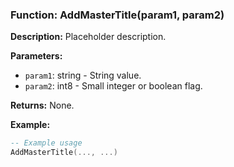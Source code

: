 ### Function: AddMasterTitle(param1, param2)

**Description:**
Placeholder description.

**Parameters:**
- `param1`: string - String value.
- `param2`: int8 - Small integer or boolean flag.

**Returns:** None.

**Example:**

```lua
-- Example usage
AddMasterTitle(..., ...)
```
